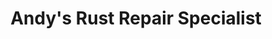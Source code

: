 ---
title: "Andy's Rust Repair Specialist"
url: /hudson/andys-rust-repair-specialist/
shop: car repair
---